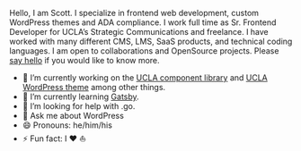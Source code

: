 
Hello, I am Scott. I specialize in frontend web development, custom WordPress themes and ADA compliance. I work full time as Sr. Frontend Developer for UCLA’s Strategic Communications and freelance.  I have worked with many different CMS, LMS, SaaS products, and technical coding languages. I am open to collaborations and OpenSource projects. Please [say hello](https://svport.tech/say-hello/) if you would like to know more.

- 🔭 I’m currently working on the [UCLA component library](https://webcomponents.ucla.edu/) and [UCLA WordPress theme](https://bitbucket.org/uclaucomm/ucla-wp/src/distribution/) among other things.
- 🌱 I’m currently learning [Gatsby](https://www.gatsbyjs.com/).
- 🤔 I’m looking for help with .go.
- 💬 Ask me about WordPress
- 😄 Pronouns: he/him/his
- ⚡ Fun fact: I :heart: :boat:

<!--
**Scottie5689/Scottie5689** is a ✨ _special_ ✨ repository because its `README.md` (this file) appears on your GitHub profile.

Here are some ideas to get you started:

- 👯 I’m looking to collaborate on ...
- 📫 How to reach me: ...
- ⚡ Fun fact: ...
-->
